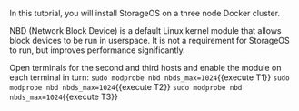 In this tutorial, you will install StorageOS on a three node Docker cluster.

NBD (Network Block Device) is a default Linux kernel module that allows block devices to be run in userspace. It is not a requirement for StorageOS to run, but improves performance significantly.

Open terminals for the second and third hosts and enable the module on each terminal in turn:
`sudo modprobe nbd nbds_max=1024`{{execute T1}}
`sudo modprobe nbd nbds_max=1024`{{execute T2}}
`sudo modprobe nbd nbds_max=1024`{{execute T3}}
